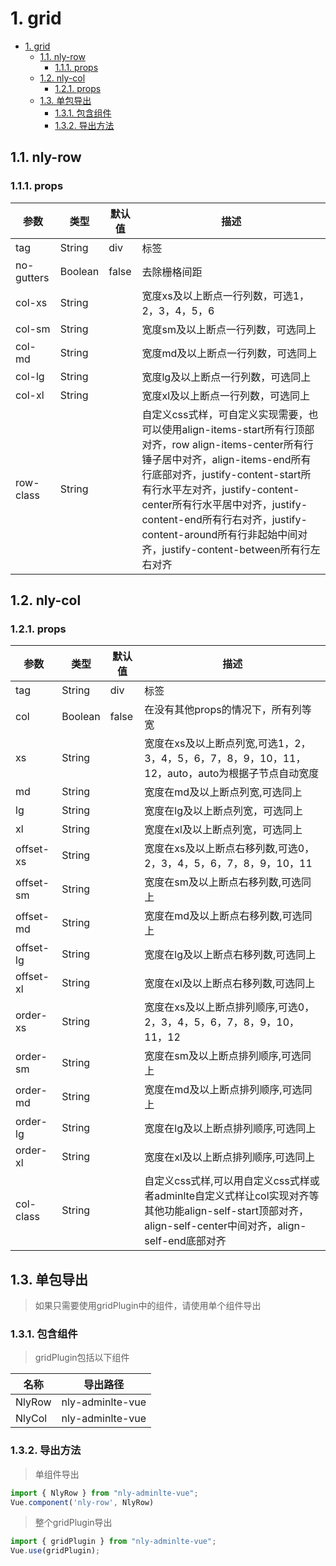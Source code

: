 # 1. grid
<!-- TOC -->

- [1. grid](#1-grid)
    - [1.1. nly-row](#11-nly-row)
        - [1.1.1. props](#111-props)
    - [1.2. nly-col](#12-nly-col)
        - [1.2.1. props](#121-props)
    - [1.3. 单包导出](#13-单包导出)
        - [1.3.1. 包含组件](#131-包含组件)
        - [1.3.2. 导出方法](#132-导出方法)

<!-- /TOC -->
## 1.1. nly-row

### 1.1.1. props

参数 | 类型 |  默认值 | 描述
-|-|-|-
tag | String | div | 标签
no-gutters | Boolean | false | 去除栅格间距
col-xs | String | | 宽度xs及以上断点一行列数，可选1，2，3，4，5，6
col-sm | String | | 宽度sm及以上断点一行列数，可选同上
col-md | String | | 宽度md及以上断点一行列数，可选同上
col-lg | String | | 宽度lg及以上断点一行列数，可选同上
col-xl | String | | 宽度xl及以上断点一行列数，可选同上
row-class | String | | 自定义css式样，可自定义实现需要，也可以使用align-items-start所有行顶部对齐，row align-items-center所有行锤子居中对齐，align-items-end所有行底部对齐，justify-content-start所有行水平左对齐，justify-content-center所有行水平居中对齐，justify-content-end所有行右对齐，justify-content-around所有行非起始中间对齐，justify-content-between所有行左右对齐

## 1.2. nly-col

### 1.2.1. props

参数 | 类型 |  默认值 | 描述
-|-|-|-
tag | String | div | 标签
col | Boolean | false | 在没有其他props的情况下，所有列等宽
xs | String |  | 宽度在xs及以上断点列宽,可选1，2，3，4，5，6，7，8，9，10，11，12，auto，auto为根据子节点自动宽度
md | String |  | 宽度在md及以上断点列宽,可选同上
lg | String |  | 宽度在lg及以上断点列宽，可选同上
xl | String |  | 宽度在xl及以上断点列宽，可选同上
offset-xs | String |  | 宽度在xs及以上断点右移列数,可选0，2，3，4，5，6，7，8，9，10，11
offset-sm | String |  | 宽度在sm及以上断点右移列数,可选同上
offset-md | String |  | 宽度在md及以上断点右移列数,可选同上
offset-lg | String |  | 宽度在lg及以上断点右移列数,可选同上
offset-xl | String |  | 宽度在xl及以上断点右移列数,可选同上
order-xs | String |  | 宽度在xs及以上断点排列顺序,可选0，2，3，4，5，6，7，8，9，10，11，12
order-sm | String |  | 宽度在sm及以上断点排列顺序,可选同上
order-md | String |  | 宽度在md及以上断点排列顺序,可选同上
order-lg | String |  | 宽度在lg及以上断点排列顺序,可选同上
order-xl | String |  | 宽度在xl及以上断点排列顺序,可选同上
col-class | String |  | 自定义css式样,可以用自定义css式样或者adminlte自定义式样让col实现对齐等其他功能align-self-start顶部对齐，align-self-center中间对齐，align-self-end底部对齐

## 1.3. 单包导出

> 如果只需要使用gridPlugin中的组件，请使用单个组件导出

### 1.3.1. 包含组件

> gridPlugin包括以下组件

名称 | 导出路径
-|-
NlyRow | nly-adminlte-vue
NlyCol | nly-adminlte-vue

### 1.3.2. 导出方法

> 单组件导出

```js
import { NlyRow } from "nly-adminlte-vue";
Vue.component('nly-row', NlyRow)
```

> 整个gridPlugin导出

```js
import { gridPlugin } from "nly-adminlte-vue";
Vue.use(gridPlugin);
```